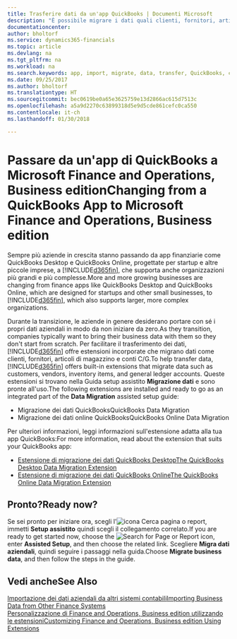 ```yaml
---
title: Trasferire dati da un'app QuickBooks | Documenti Microsoft
description: "È possibile migrare i dati quali clienti, fornitori, articoli in magazzino e conti C/G dalle app di QuickBooks a Finance and Operations, Business edition."
documentationcenter: 
author: bholtorf
ms.service: dynamics365-financials
ms.topic: article
ms.devlang: na
ms.tgt_pltfrm: na
ms.workload: na
ms.search.keywords: app, import, migrate, data, transfer, QuickBooks, customize
ms.date: 09/25/2017
ms.author: bholtorf
ms.translationtype: HT
ms.sourcegitcommit: bec0619be0a65e3625759e13d2866ac615d7513c
ms.openlocfilehash: a5a9d2270c63899318d5e9d5cde861cefc0ca550
ms.contentlocale: it-ch
ms.lasthandoff: 01/30/2018

---
```



# <a name="changing-from-a-quickbooks-app-to-microsoft-finance-and-operations-business-edition"></a><span data-ttu-id="c8cfe-103">Passare da un'app di QuickBooks a Microsoft Finance and Operations, Business edition</span><span class="sxs-lookup"><span data-stu-id="c8cfe-103">Changing from a QuickBooks App to Microsoft Finance and Operations, Business edition</span></span>
<span data-ttu-id="c8cfe-104">Sempre più aziende in crescita stanno passando da app finanziarie come QuickBooks Desktop e QuickBooks Online, progettate per startup e altre piccole imprese, a [!INCLUDE[d365fin](includes/d365fin_md.md)], che supporta anche organizzazioni più grandi e più complesse.</span><span class="sxs-lookup"><span data-stu-id="c8cfe-104">More and more growing businesses are changing from finance apps like QuickBooks Desktop and QuickBooks Online, which are designed for startups and other small businesses, to [!INCLUDE[d365fin](includes/d365fin_md.md)], which also supports larger, more complex organizations.</span></span> 

<span data-ttu-id="c8cfe-105">Durante la transizione, le aziende in genere desiderano portare con sé i propri dati aziendali in modo da non iniziare da zero.</span><span class="sxs-lookup"><span data-stu-id="c8cfe-105">As they transition, companies typically want to bring their business data with them so they don't start from scratch.</span></span> <span data-ttu-id="c8cfe-106">Per facilitare il trasferimento dei dati, [!INCLUDE[d365fin](includes/d365fin_md.md)] offre estensioni incorporate che migrano dati come clienti, fornitori, articoli di magazzino e conti C/G.</span><span class="sxs-lookup"><span data-stu-id="c8cfe-106">To help transfer data, [!INCLUDE[d365fin](includes/d365fin_md.md)] offers built-in extensions that migrate data such as customers, vendors, inventory items, and general ledger accounts.</span></span> <span data-ttu-id="c8cfe-107">Queste estensioni si trovano nella Guida setup assistito **Migrazione dati** e sono pronte all'uso.</span><span class="sxs-lookup"><span data-stu-id="c8cfe-107">The following extensions are installed and ready to go as an integrated part of the **Data Migration** assisted setup guide:</span></span>

* <span data-ttu-id="c8cfe-108">Migrazione dei dati QuickBooks</span><span class="sxs-lookup"><span data-stu-id="c8cfe-108">QuickBooks Data Migration</span></span> 
* <span data-ttu-id="c8cfe-109">Migrazione dei dati online QuickBooks</span><span class="sxs-lookup"><span data-stu-id="c8cfe-109">QuickBooks Online Data Migration</span></span>

<span data-ttu-id="c8cfe-110">Per ulteriori informazioni, leggi informazioni sull'estensione adatta alla tua app QuickBooks:</span><span class="sxs-lookup"><span data-stu-id="c8cfe-110">For more information, read about the extension that suits your QuickBooks app:</span></span>   

* [<span data-ttu-id="c8cfe-111">Estensione di migrazione dei dati QuickBooks Desktop</span><span class="sxs-lookup"><span data-stu-id="c8cfe-111">The QuickBooks Desktop Data Migration Extension</span></span>](ui-extensions-quickbooks-data-migration.md)
* [<span data-ttu-id="c8cfe-112">Estensione di migrazione dei dati QuickBooks Online</span><span class="sxs-lookup"><span data-stu-id="c8cfe-112">The QuickBooks Online Data Migration Extension</span></span>](ui-extensions-quickbooks-online-data-migration.md)

## <a name="ready-now"></a><span data-ttu-id="c8cfe-113">Pronto?</span><span class="sxs-lookup"><span data-stu-id="c8cfe-113">Ready now?</span></span>
<span data-ttu-id="c8cfe-114">Se sei pronto per iniziare ora, scegli l'![icona Cerca pagina o report](media/ui-search/search_small.png "icona Cerca pagina o report"), immetti **Setup assistito** quindi scegli il collegamento correlato.</span><span class="sxs-lookup"><span data-stu-id="c8cfe-114">If you are ready to get started now, choose the ![Search for Page or Report](media/ui-search/search_small.png "Search for Page or Report icon") icon, enter **Assisted Setup**, and then choose the related link.</span></span> <span data-ttu-id="c8cfe-115">Scegliere **Migra dati aziendali**, quindi seguire i passaggi nella guida.</span><span class="sxs-lookup"><span data-stu-id="c8cfe-115">Choose **Migrate business data**, and then follow the steps in the guide.</span></span>

## <a name="see-also"></a><span data-ttu-id="c8cfe-116">Vedi anche</span><span class="sxs-lookup"><span data-stu-id="c8cfe-116">See Also</span></span>
[<span data-ttu-id="c8cfe-117">Importazione dei dati aziendali da altri sistemi contabili</span><span class="sxs-lookup"><span data-stu-id="c8cfe-117">Importing Business Data from Other Finance Systems</span></span>](upload-data.md)  
[<span data-ttu-id="c8cfe-118">Personalizzazione di Finance and Operations, Business edition utilizzando le estensioni</span><span class="sxs-lookup"><span data-stu-id="c8cfe-118">Customizing Finance and Operations, Business edition Using Extensions</span></span>](ui-extensions.md)   

